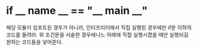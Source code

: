 # if __ name __ == "__ main __"
해당 모듈이 임포트된 경우가 아니라, 인터프리터에서 직접 실행된 경우에만 if문 이하의 코드를 돌려라.
위 조건문을 서술한 경우에나느 아래에 직접 실행시켰을 때만 실행되길 원하는 코드들을 넣어준다.


